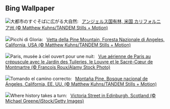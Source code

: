 ## Bing Wallpaper
![](https://www.bing.com/th?id=OHR.PacificCrestTrail_JA-JP5723625676_UHD.jpg&w=1000)大都市のすぐそばに広がる大自然:&nbsp;&ensp;[アンジェルス国有林, 米国 カリフォルニア州 (© Matthew Kuhns/TANDEM Stills + Motion)](https://www.bing.com/th?id=OHR.PacificCrestTrail_JA-JP5723625676_UHD.jpg)
<br><br/>
![](https://www.bing.com/th?id=OHR.PacificCrestTrail_IT-IT6678210437_UHD.jpg&w=1000)Picchi di Gloria:&nbsp;&ensp;[Vetta della Pine Mountain, Foresta Nazionale di Angeles, California, USA (© Matthew Kuhns/TANDEM Stills + Motion)](https://www.bing.com/th?id=OHR.PacificCrestTrail_IT-IT6678210437_UHD.jpg)
<br><br/>
![](https://www.bing.com/th?id=OHR.NuitBlancheParis_FR-FR2686890778_UHD.jpg&w=1000)Paris, musée à ciel ouvert pour une nuit:&nbsp;&ensp;[Vue aérienne de Paris au crépuscule avec le Jardin des Tuileries, le Louvre et le Sacré-Cœur de Montmartre (© Francois Roux/Alamy Stock Photo)](https://www.bing.com/th?id=OHR.NuitBlancheParis_FR-FR2686890778_UHD.jpg)
<br><br/>
![](https://www.bing.com/th?id=OHR.PacificCrestTrail_ES-ES3148246580_UHD.jpg&w=1000)Tomando el camino correcto:&nbsp;&ensp;[Montaña Pine, Bosque nacional de Ángeles, California, EE. UU. (© Matthew Kuhns/TANDEM Stills + Motion)](https://www.bing.com/th?id=OHR.PacificCrestTrail_ES-ES3148246580_UHD.jpg)
<br><br/>
![](https://www.bing.com/th?id=OHR.VictoriaStreet2025_EN-GB2065816867_UHD.jpg&w=1000)Where history takes a turn:&nbsp;&ensp;[Victoria Street in Edinburgh, Scotland (© Michael Greene/iStock/Getty Images)](https://www.bing.com/th?id=OHR.VictoriaStreet2025_EN-GB2065816867_UHD.jpg)
<br><br/>
